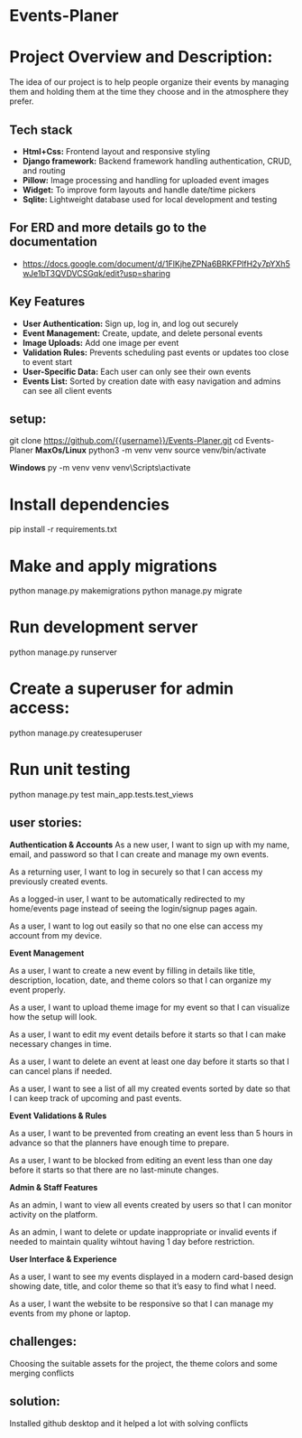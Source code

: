 # Events-Planer

# Project Overview and Description:
 The idea of ​​our project is to help people organize their events by managing them and holding them at the time they choose and in the atmosphere they prefer.

## Tech stack
- **Html+Css:** Frontend layout and responsive styling
- **Django framework:** Backend framework handling authentication, CRUD, and routing 
- **Pillow:** Image processing and handling for uploaded event images 
- **Widget:** To improve form layouts and handle date/time pickers
- **Sqlite:** Lightweight database used for local development and testing

## For ERD and more details go to the documentation 
* https://docs.google.com/document/d/1FlKjheZPNa6BRKFPlfH2y7pYXh5wJe1bT3QVDVCSGqk/edit?usp=sharing

## Key Features
- **User Authentication:** Sign up, log in, and log out securely  
- **Event Management:** Create, update, and delete personal events  
- **Image Uploads:** Add one image per event  
- **Validation Rules:** Prevents scheduling past events or updates too close to event start  
- **User-Specific Data:** Each user can only see their own events  
- **Events List:** Sorted by creation date with easy navigation and admins can see all client events 

## setup:
git clone https://github.com/{{username}}/Events-Planer.git
cd Events-Planer
**MaxOs/Linux**
python3 -m venv venv
source venv/bin/activate

**Windows**
py -m venv venv
venv\Scripts\activate

# Install dependencies
pip install -r requirements.txt

# Make and apply migrations
python manage.py makemigrations
python manage.py migrate

# Run development server
python manage.py runserver

# Create a superuser for admin access:
python manage.py createsuperuser

# Run unit testing 
python manage.py test main_app.tests.test_views

## user stories:
**Authentication & Accounts**
As a new user, I want to sign up with my name, email, and password so that I can create and manage my own events.

As a returning user, I want to log in securely so that I can access my previously created events.

As a logged-in user, I want to be automatically redirected to my home/events page instead of seeing the login/signup pages again.

As a user, I want to log out easily so that no one else can access my account from my device.

**Event Management**

As a user, I want to create a new event by filling in details like title, description, location, date, and theme colors so that I can organize my event properly.

As a user, I want to upload theme image for my event so that I can visualize how the setup will look.

As a user, I want to edit my event details before it starts so that I can make necessary changes in time.

As a user, I want to delete an event at least one day before it starts so that I can cancel plans if needed.

As a user, I want to see a list of all my created events sorted by date so that I can keep track of upcoming and past events.

**Event Validations & Rules**

As a user, I want to be prevented from creating an event less than 5 hours in advance so that the planners have enough time to prepare.

As a user, I want to be blocked from editing an event less than one day before it starts so that there are no last-minute changes.

**Admin & Staff Features**

As an admin, I want to view all events created by users so that I can monitor activity on the platform.

As an admin, I want to delete or update inappropriate or invalid events if needed to maintain quality wihtout having 1 day before restriction.

**User Interface & Experience**

As a user, I want to see my events displayed in a modern card-based design showing date, title, and color theme so that it’s easy to find what I need.

As a user, I want the website to be responsive so that I can manage my events from my phone or laptop.


## challenges:
Choosing the suitable assets for the project, the theme colors and some merging conflicts

## solution: 
Installed github desktop and it helped a lot with solving conflicts
